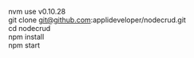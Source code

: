 nvm use v0.10.28  
git clone git@github.com:applideveloper/nodecrud.git  
cd nodecrud  
npm install  
npm start  
